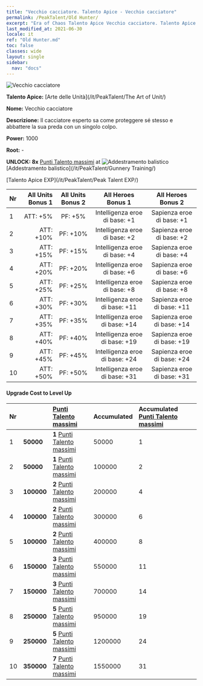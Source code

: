 ```yaml
---
title: "Vecchio cacciatore. Talento Apice - Vecchio cacciatore"
permalink: /PeakTalent/Old Hunter/
excerpt: "Era of Chaos Talento Apice Vecchio cacciatore. Talento Apice Vecchio cacciatore. Vecchio cacciatore"
last_modified_at: 2021-06-30
locale: it
ref: "Old Hunter.md"
toc: false
classes: wide
layout: single
sidebar:
  nav: "docs"
---
```


  ![Vecchio cacciatore](/images/pt/talent_2010.png)

  **Talento Apice:** [Arte delle Unità](/it/PeakTalent/The Art of Unit/)

  **Nome:** Vecchio cacciatore

  **Descrizione:** Il cacciatore esperto sa come proteggere sé stesso e abbattere la sua preda con un singolo colpo.

  **Power:** 1000

  **Root:** -

  **UNLOCK: 8x** [Punti Talento massimi](/ItemsIT/con_934/) at ![Addestramento balistico](/images/pt/talent_2008.png) [Addestramento balistico](/it/PeakTalent/Gunnery Training/)

  [Talento Apice EXP](/it/PeakTalent/Peak Talent EXP/)

  | Nr | All Units Bonus 1 | All Units Bonus 2 | All Heroes Bonus 1 | All Heroes Bonus 2 |
  |:---|--------------:|:-------------:|:-------------:|:-------------:|
  | 1 | ATT: +5% | PF: +5% | Intelligenza eroe di base: +1 | Sapienza eroe di base: +1 |
  | 2 | ATT: +10% | PF: +10% | Intelligenza eroe di base: +2 | Sapienza eroe di base: +2 |
  | 3 | ATT: +15% | PF: +15% | Intelligenza eroe di base: +4 | Sapienza eroe di base: +4 |
  | 4 | ATT: +20% | PF: +20% | Intelligenza eroe di base: +6 | Sapienza eroe di base: +6 |
  | 5 | ATT: +25% | PF: +25% | Intelligenza eroe di base: +8 | Sapienza eroe di base: +8 |
  | 6 | ATT: +30% | PF: +30% | Intelligenza eroe di base: +11 | Sapienza eroe di base: +11 |
  | 7 | ATT: +35% | PF: +35% | Intelligenza eroe di base: +14 | Sapienza eroe di base: +14 |
  | 8 | ATT: +40% | PF: +40% | Intelligenza eroe di base: +19 | Sapienza eroe di base: +19 |
  | 9 | ATT: +45% | PF: +45% | Intelligenza eroe di base: +24 | Sapienza eroe di base: +24 |
  | 10 | ATT: +50% | PF: +50% | Intelligenza eroe di base: +31 | Sapienza eroe di base: +31 |


#### Upgrade Cost to Level Up

  | Nr | <i class="fas fa-coins"/> | [Punti Talento massimi](/ItemsIT/con_934/) | Accumulated <i class="fas fa-coins"/> | Accumulated [Punti Talento massimi](/ItemsIT/con_934/) |
  |:---|:--------------|:-------------|:-------------|:-------------|
  | 1 | **50000** | **1** [Punti Talento massimi](/ItemsIT/con_934/) | 50000 | 1 |
  | 2 | **50000** | **1** [Punti Talento massimi](/ItemsIT/con_934/) | 100000 | 2 |
  | 3 | **100000** | **2** [Punti Talento massimi](/ItemsIT/con_934/) | 200000 | 4 |
  | 4 | **100000** | **2** [Punti Talento massimi](/ItemsIT/con_934/) | 300000 | 6 |
  | 5 | **100000** | **2** [Punti Talento massimi](/ItemsIT/con_934/) | 400000 | 8 |
  | 6 | **150000** | **3** [Punti Talento massimi](/ItemsIT/con_934/) | 550000 | 11 |
  | 7 | **150000** | **3** [Punti Talento massimi](/ItemsIT/con_934/) | 700000 | 14 |
  | 8 | **250000** | **5** [Punti Talento massimi](/ItemsIT/con_934/) | 950000 | 19 |
  | 9 | **250000** | **5** [Punti Talento massimi](/ItemsIT/con_934/) | 1200000 | 24 |
  | 10 | **350000** | **7** [Punti Talento massimi](/ItemsIT/con_934/) | 1550000 | 31 |

